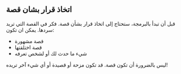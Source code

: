 ## اتخاذ قرار بشان قصة

قبل أن تبدأ بالبرمجة، ستحتاج إلى اتخاذ قرار بشأن قصة. فكر في القصة التي تريد سردها. يمكن ان تكون:

+ قصة مشهورة
+ قصة اختلقتها
+ شيء ما حدث لك أو لشخص تعرفه

ليس بالضرورة أن تكون قصة. قد تكون مزحة أو قصيدة أو أي شيء آخر تريده!